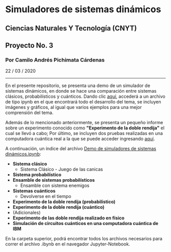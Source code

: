 # Simuladores de sistemas dinámicos
## Ciencias Naturales Y Tecnología (CNYT)
## Proyecto No. 3
### Por Camilo Andrés Pichimata Cárdenas
22 / 03 / 2020
___

En el presente repositorio, se presenta una demo de un simulador de sistemas dinámicos, en donde se hace una comparación entre sistemas clásicos, probabilísticos y cuánticos. Dando clic [aquí](https://github.com/CamiloPichimata/Simuladores-de-sistemas-dinamicos/blob/master/Simuladores_de_sistemas_dinamicos/Demo%20de%20simuladores%20de%20sistemas%20dinámicos.ipynb), accederá a un archivo de tipo ipynb en el que encontrará todo el desarrollo del tema, se incluyen imágenes y gráficos, al igual que varios ejemplos para una mejor comprensión del tema.

Además de lo mencionado anteriormente, se presenta un pequeño informe sobre un experimento conocido como **"Experimento de la doble rendija"** el cual se llevó a cabo; Por último, se incluyen dos pruebas realizadas en una computadora cuántica real a la que se puede acceder ingresando [aquí](https://quantum-computing.ibm.com/).

A continuación, un índice del archivo [Demo de simuladores de sistemas dinámicos.ipynb](https://github.com/CamiloPichimata/Simuladores-de-sistemas-dinamicos/blob/master/Simuladores_de_sistemas_dinamicos/Demo%20de%20simuladores%20de%20sistemas%20dinámicos.ipynb):
 + **Sistema clásico**
     - Sistema Clásico - Juego de las canicas
 + **Sistema probabilístico**
 + **Ensamble de sistemas probabilísticos**
     - Ensamble con sistema enemigos
 + **Sistemas cuánticos**
     - Devolverse en el tiempo
 + **Experimento de la doble rendija (probabilístico)**
 + **Experimento de la doble rendija (cuántico)**
 + (Adicionales)
 + **Experimento de las doble rendija realizado en físico**
 + **Simulación de circuitos cuánticos en una computadora cuántica de IBM**

En la carpeta superior, podrá encontrar todos los archivos necesarios para correr el archivo .ibynb en el navegador Jupyter-Notebook.
